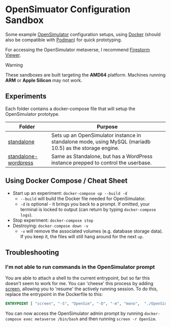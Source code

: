 # OpenSimuator Configuration Sandbox
Some example [OpenSimulator][os] configuration setups, using [Docker][docker] (should also be compatible with [Podman][podman]) for quick prototyping.

For accessing the OpenSimulator metaverse, I recommend [Firestorm Viewer](https://www.firestormviewer.org/os-operating-system/).

> [!WARNING]  
> These sandboxes are built targeting the **AMD64** platform. Machines running **ARM** or **Apple Silicon** may not work.

## Experiments

Each folder contains a docker-compose file that will setup the OpenSimulator prototype.

Folder                        | Purpose
------------------------------|--------
[standalone][os-s]            | Sets up an OpenSimulator instance in standalone mode, using MySQL (mariadb 10.5) as the storage engine.
[standalone-wordpress][os-wp] | Same as Standalone, but has a WordPress instance prepped to control the userbase.

[os-s]:  standalone
[os-wp]: standalone-wordpress

## Using Docker Compose / Cheat Sheet

* Start up an experiment: `docker-compose up --build -d`
  * `--build` will build the Docker file needed for OpenSimulator.
  * `-d` is optional - it brings you back to a prompt. If omitted, your terminal is locked to output (can return by typing `docker-compose logs`).
* Stop experiment: `docker-compose stop`
* Destroying: `docker-compose down -v`
  * `-v` will remove the associated volumes (e.g. database storage data). If you keep it, the files will still hang around for the next `up`.

## Troubleshooting

### I'm not able to run commands in the OpenSimulator prompt

You are able to attach a shell to the current entrypoint, but so far this doesn't seem to work for me. You can 'cheese' this process by adding [screen][screen], allowing you to 'resume' the actively running session. To do this, replace the entrypoint in the Dockerfile to this:

```dockerfile
ENTRYPOINT [ "screen", "-S", "OpenSim", "-D", "-m", "mono",  "./OpenSim.exe" ]
```

You can now access the OpenSimulator admin prompt by running `docker-compose exec metaverse /bin/bash` and then running `screen -r OpenSim`.

[os]:     http://opensimulator.org/wiki/Main_Page
[docker]: https://www.docker.com/
[wfi]:    https://github.com/docker/docker.github.io/blob/master/compose/startup-order.md
[podman]: https://podman.io/blogs/2021/01/11/podman-compose.html
[screen]: https://www.howtogeek.com/662422/how-to-use-linuxs-screen-command/
